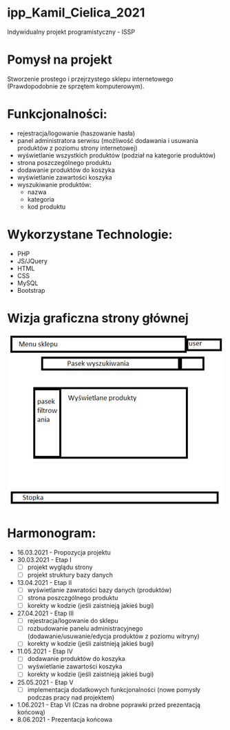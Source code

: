 # ipp_Kamil_Cielica_2021
Indywidualny projekt programistyczny - ISSP

# Pomysł na projekt 
Stworzenie prostego i przejrzystego sklepu internetowego (Prawdopodobnie ze sprzętem komputerowym).

# Funkcjonalności:
- rejestracja/logowanie (haszowanie hasła) 
- panel administratora serwisu (możliwość dodawania i usuwania produktów z poziomu strony internetowej)
- wyświetlanie wszystkich produktów (podział na kategorie produktów)
- strona poszczególnego produktu
- dodawanie produktów do koszyka
- wyświetlanie zawartości koszyka 
- wyszukiwanie produktów:
  - nazwa
  - kategoria
  - kod produktu  

# Wykorzystane Technologie:
- PHP
- JS/JQuery
- HTML
- CSS
- MySQL
- Bootstrap

# Wizja graficzna strony głównej 
![Wizja graficzna strony głównej](/wizja.png?raw=true "wizja")

# Harmonogram:
- 16.03.2021 - Propozycja projektu 
- 30.03.2021  - Etap I
  - [ ] projekt wyglądu strony 
  - [ ] projekt struktury bazy danych
- 13.04.2021  - Etap II
   - [ ] wyświetlanie zawratości bazy danych (produktów)
   - [ ] strona poszczgólnego produktu
   - [ ] korekty w kodzie (jeśli zaistnieją jakieś bugi)
- 27.04.2021  - Etap III
   - [ ] rejestracja/logowanie do sklepu
   - [ ] rozbudowanie panelu administracyjnego (dodawanie/usuwanie/edycja produktów z poziomu witryny)
   - [ ] korekty w kodzie (jeśli zaistnieją jakieś bugi)
- 11.05.2021  - Etap IV
  - [ ] dodawanie produktów do koszyka
  - [ ] wyświetlanie zawartości koszyka
  - [ ] korekty w kodzie (jeśli zaistnieją jakieś bugi)
- 25.05.2021  - Etap V 
  - [ ] implementacja dodatkowych funkcjonalności (nowe pomysły podczas pracy nad projektem)
- 1.06.2021  - Etap VI (Czas na drobne poprawki przed prezentacją końcową)
- 8.06.2021  - Prezentacja końcowa                        
